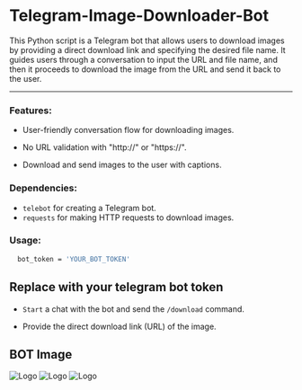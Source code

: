 
# Telegram-Image-Downloader-Bot

This Python script is a Telegram bot that allows users to download images by providing a direct download link and specifying the desired file name. It guides users through a conversation to input the URL and file name, and then it proceeds to download the image from the URL and send it back to the user.

---
### Features:

- User-friendly conversation flow for downloading images.

- No URL validation with "http://" or "https://".

- Download and send images to the user with captions.

### Dependencies:

- `telebot` for creating a Telegram bot.
- `requests` for making HTTP requests to download images.


### Usage:

```bash
  bot_token = 'YOUR_BOT_TOKEN'
```
## Replace with your telegram bot token
- `Start` a chat with the bot and send the `/download` command.

- Provide the direct download link (URL) of the image.


## BOT Image
![Logo](https:link)
![Logo](https:link)
![Logo](https:link)
